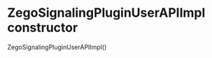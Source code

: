 


# ZegoSignalingPluginUserAPIImpl constructor







ZegoSignalingPluginUserAPIImpl()












